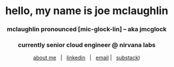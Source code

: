 <div align="center">

# hello, my name is joe mclaughlin
### mclaughlin pronounced [mic-glock-lin] – aka jmcglock
### currently senior cloud engineer @ nirvana labs

[about me](https://about.jmcglock.com) &nbsp; | &nbsp; [linkedin](https://linkedin.com/in/jmcglock) &nbsp; | &nbsp; [email](mailto:info@jmcglock.com) | &nbsp; [substack](https://jmcglock.substack.com/))

</div>
